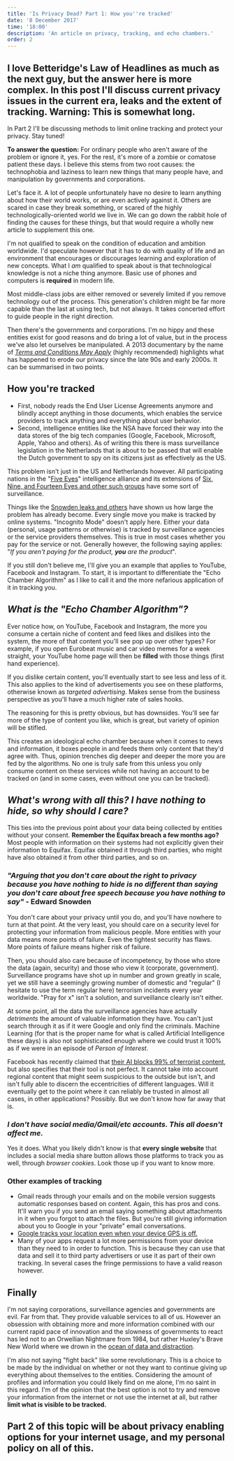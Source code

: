 ```yaml
---
title: 'Is Privacy Dead? Part 1: How you''re tracked'
date: '8 December 2017'
time: '18:00'
description: 'An article on privacy, tracking, and echo chambers.'
order: 2
---
```


## I love Betteridge's Law of Headlines as much as the next guy, but the answer here is more complex. In this post I'll discuss current privacy issues in the current era, leaks and the extent of tracking. Warning: This is somewhat long.

In Part 2 I'll be discussing methods to limit online tracking and protect your privacy. Stay tuned!

**To answer the question:** For ordinary people who aren't aware of the problem or ignore it, yes. For the rest, it's more of a zombie or comatose patient these days. I believe this stems from two root causes: the technophobia and laziness to learn new things that many people have, and manipulation by governments and corporations.

Let's face it. A lot of people unfortunately have no desire to learn anything about how their world works, or are even actively against it. Others are scared in case they break something, or scared of the highly technologically-oriented world we live in. We can go down the rabbit hole of finding the causes for these things, but that would require a wholly new article to supplement this one.

I'm not qualified to speak on the condition of education and ambition worldwide. I'd speculate however that it has to do with quality of life and an environment that encourages or discourages learning and exploration of new concepts. What I _am_ qualified to speak about is that technological knowledge is not a niche thing anymore. Basic use of phones and computers is **required** in modern life.

Most middle-class jobs are either removed or severely limited if you remove technology out of the process. This generation's children might be far more capable than the last at using tech, but not always. It takes concerted effort to guide people in the right direction.

Then there's the governments and corporations. I'm no hippy and these entities exist for good reasons and do bring a lot of value, but in the process we've also let ourselves be manipulated. A 2013 documentary by the name of _[Terms and Conditions May Apply](http://www.imdb.com/title/tt2084953/)_ (highly recommended) highlights what has happened to erode our privacy since the late 90s and early 2000s. It can be summarised in two points.

## How you're tracked

- First, nobody reads the End User License Agreements anymore and blindly accept anything in those documents, which enables the service providers to track anything and everything about user behavior.
- Second, intelligence entities like the NSA have forced their way into the data stores of the big tech companies (Google, Facebook, Microsoft, Apple, Yahoo and others). As of writing this there is mass surveillance legislation in the Netherlands that is about to be passed that will enable the Dutch government to spy on its citizens just as effectively as the US.

This problem isn't just in the US and Netherlands however. All participating nations in the "[Five Eyes](https://en.wikipedia.org/wiki/Five_Eyes)" intelligence alliance and its extensions of [Six, Nine, and Fourteen Eyes and other such groups](https://en.wikipedia.org/wiki/Five_Eyes#Other_international_cooperatives) have some sort of surveillance.

Things like the [Snowden leaks and others](https://en.wikipedia.org/wiki/Global_surveillance_disclosures_(2013–present)) have shown us how large the problem has already become. Every single move you make is tracked by online systems. "Incognito Mode" doesn't apply here. Either your data (personal, usage patterns or otherwise) is tracked by surveillance agencies or the service providers themselves. This is true in most cases whether you pay for the service or not. Generally however, the following saying applies: "_If you aren't paying for the product, **you** are the product_".

If you still don't believe me, I'll give you an example that applies to YouTube, Facebook and Instagram. To start, it is important to differentiate the "Echo Chamber Algorithm" as I like to call it and the more nefarious application of it in tracking you.

## _What is the "Echo Chamber Algorithm"?_

Ever notice how, on YouTube, Facebook and Instagram, the more you consume a certain niche of content and feed likes and dislikes into the system, the more of that content you'll see pop up over other types? For example, if you open Eurobeat music and car video memes for a week straight, your YouTube home page will then be **filled** with those things (first hand experience).

If you dislike certain content, you'll eventually start to see less and less of it. This also applies to the kind of advertisements you see on these platforms, otherwise known as _targeted advertising_. Makes sense from the business perspective as you'll have a much higher rate of sales hooks.

The reasoning for this is pretty obvious, but has downsides. You'll see far more of the type of content you like, which is great, but variety of opinion will be stifled.

This creates an ideological echo chamber because when it comes to news and information, it boxes people in and feeds them only content that they'd agree with. Thus, opinion trenches dig deeper and deeper the more you are fed by the algorithms.
No one is truly safe from this unless you only consume content on these services while not having an account to be tracked on (and in some cases, even without one you can be tracked).

## _What's wrong with all this? I have nothing to hide, so why should I care?_

This ties into the previous point about your data being collected by entities without your consent. **Remember the Equifax breach a few months ago?** Most people with information on their systems had not explicitly given their information to Equifax. Equifax obtained it through third parties, who might have also obtained it from other third parties, and so on.

### _"Arguing that you don't care about the right to privacy because you have nothing to hide is no different than saying you don't care about free speech because you have nothing to say"_ - Edward Snowden

You don't care about your privacy until you do, and you'll have nowhere to turn at that point. At the very least, you should care on a security level for protecting your information from malicious people. More entities with your data means more points of failure. Even the tightest security has flaws. More points of failure means higher risk of failure.

Then, you should also care because of incompetency, by those who store the data (again, security) and those who view it (corporate, government). Surveillance programs have shot up in number and grown greatly in scale, yet we still have a seemingly growing number of domestic and "regular" (I hesitate to use the term regular here) terrorism incidents every year worldwide. "Pray for x" isn't a solution, and surveillance clearly isn't either.

At some point, all the data the surveillance agencies have actually _detriments_ the amount of valuable information they have. You can't just search through it as if it were Google and only find the criminals. Machine Learning (for that is the proper name for what is called Artificial Intelligence these days) is also not sophisticated enough where we could trust it 100% as if we were in an episode of _Person of Interest_.

Facebook has recently claimed that [their AI blocks 99% of terrorist content](https://www.bloomberg.com/news/articles/2017-11-29/facebook-says-99-of-is-al-qaeda-content-spotted-by-ai), but also specifies that their tool is not perfect. It cannot take into account regional content that might seem suspicious to the outside but isn't, and isn't fully able to discern the eccentricities of different languages. Will it eventually get to the point where it can reliably be trusted in almost all cases, in other applications? Possibly. But we don't know how far away that is.

### _I don't have social media/Gmail/etc accounts. This all doesn't affect me._

Yes it does. What you likely didn't know is that **every single website** that includes a social media share button allows those platforms to track you as well, through _browser cookies_. Look those up if you want to know more.

### Other examples of tracking

- Gmail reads through your emails and on the mobile version suggests automatic responses based on content. Again, this has pros and cons. It'll warn you if you send an email saying something about attachments in it when you forgot to attach the files. But you're still giving information about you to Google in your "private" email conversations.
- [Google tracks your location even when your device GPS is off.](http://www.popularmechanics.com/technology/security/a13819012/google-android-phone-cell-tower-tracking/)
- Many of your apps request a lot more permissions from your device than they need to in order to function. This is because they can use that data and sell it to third party advertisers or use it as part of their own tracking. In several cases the fringe permissions to have a valid reason however.

## Finally

I'm not saying corporations, surveillance agencies and governments are evil. Far from that. They provide valuable services to all of us. However an obsession with obtaining more and more information combined with our current rapid pace of innovation and the slowness of governments to react has led not to an Orwellian Nightmare from 1984, but rather Huxley's Brave New World where we drown in the [ocean of data and distraction](https://en.wikipedia.org/wiki/Amusing_Ourselves_to_Death).

I'm also not saying "fight back" like some revolutionary. This is a choice to be made by the individual on whether or not they want to continue giving up everything about themselves to the entities. Considering the amount of profiles and information you could likely find on me alone, I'm no saint in this regard. I'm of the opinion that the best option is not to try and remove your information from the internet or not use the internet at all, but rather **limit what is visible to be tracked.**

## Part 2 of this topic will be about privacy enabling options for your internet usage, and my personal policy on all of this.
